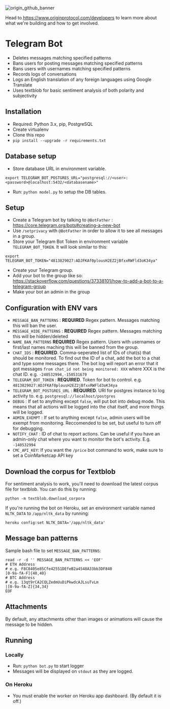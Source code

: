 ![origin_github_banner](https://user-images.githubusercontent.com/673455/37314301-f8db9a90-2618-11e8-8fee-b44f38febf38.png)

Head to https://www.originprotocol.com/developers to learn more about what we're building and how to get involved.

# Telegram Bot

- Deletes messages matching specified patterns
- Bans users for posting messages matching specified patterns
- Bans users with usernames matching specified patterns
- Records logs of conversations
- Logs an English translation of any foreign languages using Google Translate
- Uses textblob for basic sentiment analysis of both polarity and subjectivity

## Installation

- Required: Python 3.x, pip, PostgreSQL
- Create virtualenv
- Clone this repo
- `pip install --upgrade -r requirements.txt`

## Database setup

- Store database URL in environment variable.

```
export TELEGRAM_BOT_POSTGRES_URL="postgresql://<user>:<password>@localhost:5432/<databasename>"
```

- Run: `python model.py` to setup the DB tables.

## Setup

- Create a Telegram bot by talking to `@BotFather` : https://core.telegram.org/bots#creating-a-new-bot
- Use `/setprivacy` with `@BotFather` in order to allow it to see all messages in a group.
- Store your Telegram Bot Token in environment variable `TELEGRAM_BOT_TOKEN`. It will look similar to this:

```
export TELEGRAM_BOT_TOKEN="4813829027:ADJFKAf0plousH2EZ2jBfxxRWFld3oK34ya"
```

- Create your Telegram group.
- Add your bot to the group like so: https://stackoverflow.com/questions/37338101/how-to-add-a-bot-to-a-telegram-group
- Make your bot an admin in the group

## Configuration with ENV vars

- `MESSAGE_BAN_PATTERNS` : **REQUIRED** Regex pattern. Messages matching this will ban the user.
- `MESSAGE_HIDE_PATTERNS` : **REQUIRED** Regex pattern. Messages matching this will be hidden/deleted
- `NAME_BAN_PATTERNS` **REQUIRED** Regex pattern. Users with usernames or first/last names maching this will be banned from the group.
- `CHAT_IDS` : **REQUIRED**. Comma-seperated list of IDs of chat(s) that should be monitored. To find out the ID of a chat, add the bot to a chat and type some messages there. The bot log will report an error that it got messages `from chat_id not being monitored: XXX` where XXX is the chat ID. e.g. `-240532994,-150531679`
- `TELEGRAM_BOT_TOKEN` : **REQUIRED**. Token for bot to control. e.g. `4813829027:ADJFKAf0plousH2EZ2jBfxxRWFld3oK34ya`
- `TELEGRAM_BOT_POSTGRES_URL` : **REQUIRED**. URI for postgres instance to log activity to. e.g. `postgresql://localhost/postgres`
- `DEBUG` : If set to anything except `false`, will put bot into debug mode. This means that all actions will be logged into the chat itself, and more things will be logged.
- `ADMIN_EXEMPT` : If set to anything except `false`, admin users will be exempt from monitoring. Reccomended to be set, but useful to turn off for debugging.
- `NOTIFY_CHAT` : ID of chat to report actions. Can be useful if you have an admin-only chat where you want to monitor the bot's activity. E.g. `-140532994`
- `CMC_API_KEY`: If you want the `/price` bot command to work, make sure to set a CoinMarketcap API key

## Download the corpus for Textblob

For sentiment analysis to work, you'll need to download the latest corpus file for textblob. You can do this by running:

```
python -m textblob.download_corpora
```

If you're running the bot on Heroku, set an environment variable named `NLTK_DATA` to `/app/nltk_data` by running:

```
heroku config:set NLTK_DATA='/app/nltk_data'
```

## Message ban patterns

Sample bash file to set `MESSAGE_BAN_PATTERNS`:

```
read -r -d '' MESSAGE_BAN_PATTERNS << 'EOF'
# ETH Address
# e.g. F8C8405e85Cfe42551DEfeB2a4548A33bb3DF840
[0-9a-fA-F]{40,40}
# BTC Address
# e.g. 13qt9rCA2CQLZedmUuDiPkwdcAJLsuTvLm
|[0-9a-fA-Z]{34,34}
EOF
```

## Attachments

By default, any attachments other than images or animations will cause the message to be hidden.

## Running

### Locally

- Run: `python bot.py` to start logger
- Messages will be displayed on `stdout` as they are logged.

### On Heroku

- You must enable the worker on Heroku app dashboard. (By default it is off.)
